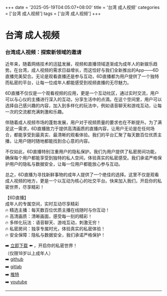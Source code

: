 +++
date = '2025-05-19T04:05:07+08:00'
title = '台湾 成人视频'
categories = ['台湾 成人视频']
tags = ['台湾 成人视频']
+++

# 台湾 成人视频

### 台湾成人视频：探索新领域的邀请

近年来，随着网络技术的迅猛发展，视频和直播领域逐渐成为成年人的新娱乐趋势。在台湾，成人视频的需求日益增长，而这恰好与我们全新推出的App——6D直播完美契合。无论是观看直播还是参与互动，6D直播都为用户提供了一个独特而私密的平台，让每一位成年人都能感受到视频直播的无尽魅力。

6D直播不仅仅是一个观看视频的应用，更是一个互动社区，通过实时交流，用户可以与心仪的主播进行深入的互动，分享生活中的点滴。在这个空间里，用户可以选择自己感兴趣的内容，加入到多样化的玩法中，例如语音聊天和游戏互动，让每一次的交流都充满刺激和乐趣。

伴随着成人视频市场的蓬勃发展，用户对于视频质量的要求也在不断提升。为了满足这一需求，6D直播致力于提供高清画质的直播内容，让用户无论是在任何场合，都能享受到最真实、最清晰的观看体验。我们的平台汇聚了每天数百位优质主播，让用户随时随地都能找到合心意的内容。

不仅如此，6D直播特别注重用户的隐私保护。我们为用户提供了私密房间功能，确保每个用户都能享受到独特的私人空间，体验真实的私密感受。我们承诺严格保护用户的隐私与数据安全，让每一位用户都能放心参与互动。

总之，6D直播为寻找新鲜事物的成年人提供了一个绝佳的选择。这里不仅是观看成人视频的地方，更是一个以互动为核心的社交平台。快来加入我们，开启你的私密世界，尽享精彩！

【6D直播】  
成年人的专属空间，实时互动尽享精彩  
🔥 精选主播：每天数百位优质主播在线随时与你互动！  
🔥 高清画质：清晰画面，感受每一刻的精彩！  
🔥 多样化玩法：语音聊天、游戏互动，刺激无穷！  
🔥 私密房间：独享专属时光，体验真实的私密体验！  
🔥 安全保障：隐私与数据安全，我们承诺严格保护！  

➡️ [立即下载](https://down123.s3.ap-east-1.amazonaws.com/index.html?channelCode=blog) ⬅️ ，开启你的私密世界！  
（仅限18岁以上成年人）  
➡️ [github](https://aldult-live.github.io/)  
➡️ [gitlab](https://seo-09598d.gitlab.io/)  
➡️ [推特](https://x.com/wegame33)  
➡️ [youtube](https://www.youtube.com/@6Dlive)

---
